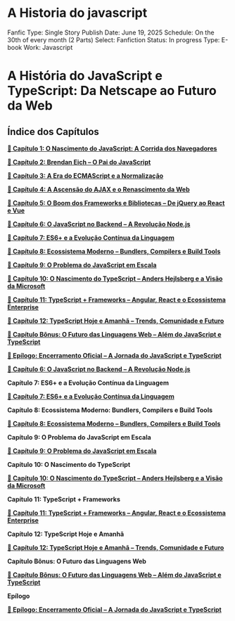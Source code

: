 # A Historia do javascript

Fanfic Type: Single Story
Publish Date: June 19, 2025
Schedule: On the 30th of every month (2 Parts) 
Select: Fanfiction
Status: In progress
Type: E-book
Work: Javascript

# **A História do JavaScript e TypeScript: Da Netscape ao Futuro da Web**

## Índice dos Capítulos

[**📖 Capítulo 1: O Nascimento do JavaScript: A Corrida dos Navegadores**](A%20Historia%20do%20javascript%20213efa77629080bf94feef334e83fa6a/%F0%9F%93%96%20Capi%CC%81tulo%201%20O%20Nascimento%20do%20JavaScript%20A%20Corrida%20213efa77629080b38d5af510bd81b3f8.md)

[**📖 Capítulo 2: Brendan Eich – O Pai do JavaScript**](A%20Historia%20do%20javascript%20213efa77629080bf94feef334e83fa6a/%F0%9F%93%96%20Capi%CC%81tulo%202%20Brendan%20Eich%20%E2%80%93%20O%20Pai%20do%20JavaScript%20217efa77629080f0ac95e321777d6d14.md)

[**📖 Capítulo 3: A Era do ECMAScript e a Normalização**](A%20Historia%20do%20javascript%20213efa77629080bf94feef334e83fa6a/%F0%9F%93%96%20Capi%CC%81tulo%203%20A%20Era%20do%20ECMAScript%20e%20a%20Normalizac%CC%A7a%20217efa77629080ac96dff7da5869dcb5.md)

[**📖 Capítulo 4: A Ascensão do AJAX e o Renascimento da Web**](A%20Historia%20do%20javascript%20213efa77629080bf94feef334e83fa6a/%F0%9F%93%96%20Capi%CC%81tulo%204%20A%20Ascensa%CC%83o%20do%20AJAX%20e%20o%20Renascimento%20217efa77629080c2be61ee7805d2ccc2.md)

[**📖 Capítulo 5: O Boom dos Frameworks e Bibliotecas – De jQuery ao React e Vue**](A%20Historia%20do%20javascript%20213efa77629080bf94feef334e83fa6a/%F0%9F%93%96%20Capi%CC%81tulo%205%20O%20Boom%20dos%20Frameworks%20e%20Bibliotecas%20%20217efa77629080629bf7e3d697995141.md)

[**📖 Capítulo 6: O JavaScript no Backend – A Revolução Node.js**](A%20Historia%20do%20javascript%20213efa77629080bf94feef334e83fa6a/%F0%9F%93%96%20Capi%CC%81tulo%206%20O%20JavaScript%20no%20Backend%20%E2%80%93%20A%20Revoluc%CC%A7%20217efa7762908085ad19f1544327391c.md)

[**📖 Capítulo 7: ES6+ e a Evolução Contínua da Linguagem**](A%20Historia%20do%20javascript%20213efa77629080bf94feef334e83fa6a/%F0%9F%93%96%20Capi%CC%81tulo%207%20ES6+%20e%20a%20Evoluc%CC%A7a%CC%83o%20Conti%CC%81nua%20da%20Lin%20217efa776290808c89c1f35954da66c0.md)

[**📖 Capítulo 8: Ecossistema Moderno – Bundlers, Compilers e Build Tools**](A%20Historia%20do%20javascript%20213efa77629080bf94feef334e83fa6a/%F0%9F%93%96%20Capi%CC%81tulo%208%20Ecossistema%20Moderno%20%E2%80%93%20Bundlers,%20Comp%20217efa77629080f28e71e4f81488bcb3.md)

[**📖 Capítulo 9: O Problema do JavaScript em Escala**](A%20Historia%20do%20javascript%20213efa77629080bf94feef334e83fa6a/%F0%9F%93%96%20Capi%CC%81tulo%209%20O%20Problema%20do%20JavaScript%20em%20Escala%20217efa7762908073a4f7f3f9c0684c5c.md)

[**📖 Capítulo 10: O Nascimento do TypeScript – Anders Hejlsberg e a Visão da Microsoft**](A%20Historia%20do%20javascript%20213efa77629080bf94feef334e83fa6a/%F0%9F%93%96%20Capi%CC%81tulo%2010%20O%20Nascimento%20do%20TypeScript%20%E2%80%93%20Anders%20217efa7762908070a102c51329157184.md)

[**📖 Capítulo 11: TypeScript + Frameworks – Angular, React e o Ecossistema Enterprise**](A%20Historia%20do%20javascript%20213efa77629080bf94feef334e83fa6a/%F0%9F%93%96%20Capi%CC%81tulo%2011%20TypeScript%20+%20Frameworks%20%E2%80%93%20Angular,%20%20217efa77629080658555c34590e76738.md)

[**📖 Capítulo 12: TypeScript Hoje e Amanhã – Trends, Comunidade e Futuro**](A%20Historia%20do%20javascript%20213efa77629080bf94feef334e83fa6a/%F0%9F%93%96%20Capi%CC%81tulo%2012%20TypeScript%20Hoje%20e%20Amanha%CC%83%20%E2%80%93%20Trends,%20217efa77629080e0af31e886205e0046.md)

[**📖 Capítulo Bônus: O Futuro das Linguagens Web – Além do JavaScript e TypeScript**](A%20Historia%20do%20javascript%20213efa77629080bf94feef334e83fa6a/%F0%9F%93%96%20Capi%CC%81tulo%20Bo%CC%82nus%20O%20Futuro%20das%20Linguagens%20Web%20%E2%80%93%20A%20217efa7762908040b080e2913ecac334.md)

[**📖 Epílogo: Encerramento Oficial – A Jornada do JavaScript e TypeScript**](A%20Historia%20do%20javascript%20213efa77629080bf94feef334e83fa6a/%F0%9F%93%96%20Epi%CC%81logo%20Encerramento%20Oficial%20%E2%80%93%20A%20Jornada%20do%20Jav%20217efa77629080dea97afe68a9b27896.md)


[**📖 Capítulo 6: O JavaScript no Backend – A Revolução Node.js**
](A%20Historia%20do%20javascript%20213efa77629080bf94feef334e83fa6a/%F0%9F%93%96%20Capi%CC%81tulo%206%20O%20JavaScript%20no%20Backend%20%E2%80%93%20A%20Revoluc%CC%A7%20217efa7762908085ad19f1544327391c.md)

**Capítulo 7: ES6+ e a Evolução Contínua da Linguagem**

[**📖 Capítulo 7: ES6+ e a Evolução Contínua da Linguagem**
](A%20Historia%20do%20javascript%20213efa77629080bf94feef334e83fa6a/%F0%9F%93%96%20Capi%CC%81tulo%207%20ES6+%20e%20a%20Evoluc%CC%A7a%CC%83o%20Conti%CC%81nua%20da%20Lin%20217efa776290808c89c1f35954da66c0.md)

**Capítulo 8: Ecossistema Moderno: Bundlers, Compilers e Build Tools**

[**📖 Capítulo 8: Ecossistema Moderno – Bundlers, Compilers e Build Tools**
](A%20Historia%20do%20javascript%20213efa77629080bf94feef334e83fa6a/%F0%9F%93%96%20Capi%CC%81tulo%208%20Ecossistema%20Moderno%20%E2%80%93%20Bundlers,%20Comp%20217efa77629080f28e71e4f81488bcb3.md)

**Capítulo 9: O Problema do JavaScript em Escala**

[**📖 Capítulo 9: O Problema do JavaScript em Escala**
](A%20Historia%20do%20javascript%20213efa77629080bf94feef334e83fa6a/%F0%9F%93%96%20Capi%CC%81tulo%209%20O%20Problema%20do%20JavaScript%20em%20Escala%20217efa7762908073a4f7f3f9c0684c5c.md)

**Capítulo 10: O Nascimento do TypeScript**

[**📖 Capítulo 10: O Nascimento do TypeScript – Anders Hejlsberg e a Visão da Microsoft**
](A%20Historia%20do%20javascript%20213efa77629080bf94feef334e83fa6a/%F0%9F%93%96%20Capi%CC%81tulo%2010%20O%20Nascimento%20do%20TypeScript%20%E2%80%93%20Anders%20217efa7762908070a102c51329157184.md)

**Capítulo 11: TypeScript + Frameworks**

[**📖 Capítulo 11: TypeScript + Frameworks – Angular, React e o Ecossistema Enterprise**](A%20Historia%20do%20javascript%20213efa77629080bf94feef334e83fa6a/%F0%9F%93%96%20Capi%CC%81tulo%2011%20TypeScript%20+%20Frameworks%20%E2%80%93%20Angular,%20%20217efa77629080658555c34590e76738.md)

**Capítulo 12: TypeScript Hoje e Amanhã**

[**📖 Capítulo 12: TypeScript Hoje e Amanhã – Trends, Comunidade e Futuro**
](A%20Historia%20do%20javascript%20213efa77629080bf94feef334e83fa6a/%F0%9F%93%96%20Capi%CC%81tulo%2012%20TypeScript%20Hoje%20e%20Amanha%CC%83%20%E2%80%93%20Trends,%20217efa77629080e0af31e886205e0046.md)

**Capítulo Bônus: O Futuro das Linguagens Web**

[**📖 Capítulo Bônus: O Futuro das Linguagens Web – Além do JavaScript e TypeScript**
](A%20Historia%20do%20javascript%20213efa77629080bf94feef334e83fa6a/%F0%9F%93%96%20Capi%CC%81tulo%20Bo%CC%82nus%20O%20Futuro%20das%20Linguagens%20Web%20%E2%80%93%20A%20217efa7762908040b080e2913ecac334.md)

**Epílogo**

[**📖 Epílogo: Encerramento Oficial – A Jornada do JavaScript e TypeScript**](A%20Historia%20do%20javascript%20213efa77629080bf94feef334e83fa6a/%F0%9F%93%96%20Epi%CC%81logo%20Encerramento%20Oficial%20%E2%80%93%20A%20Jornada%20do%20Jav%20217efa77629080dea97afe68a9b27896.md)